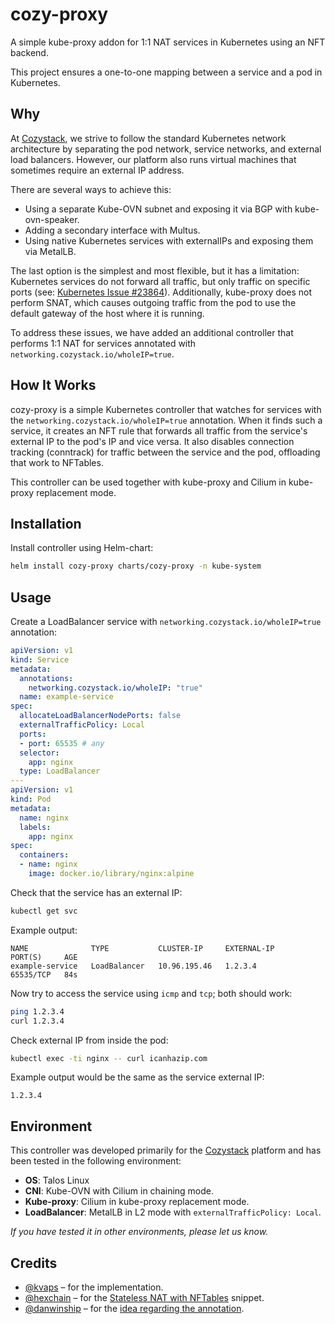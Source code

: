 # cozy-proxy

A simple kube-proxy addon for 1:1 NAT services in Kubernetes using an NFT backend.

This project ensures a one-to-one mapping between a service and a pod in Kubernetes.

## Why

At [Cozystack](https://cozystack.io), we strive to follow the standard Kubernetes network architecture by separating the pod network, service networks, and external load balancers. However, our platform also runs virtual machines that sometimes require an external IP address.

There are several ways to achieve this:
- Using a separate Kube-OVN subnet and exposing it via BGP with kube-ovn-speaker.
- Adding a secondary interface with Multus.
- Using native Kubernetes services with externalIPs and exposing them via MetalLB.

The last option is the simplest and most flexible, but it has a limitation: Kubernetes services do not forward all traffic,
but only traffic on specific ports (see: [Kubernetes Issue #23864](https://github.com/kubernetes/kubernetes/issues/23864)).
Additionally, kube-proxy does not perform SNAT, which causes outgoing traffic from the pod to use the default gateway of the host where it is running.

To address these issues, we have added an additional controller that performs 1:1 NAT for services annotated with `networking.cozystack.io/wholeIP=true`.

## How It Works

cozy-proxy is a simple Kubernetes controller that watches for services with the `networking.cozystack.io/wholeIP=true` annotation. When it finds such a service, it creates an NFT rule that forwards all traffic from the service's external IP to the pod's IP and vice versa. It also disables connection tracking (conntrack) for traffic between the service and the pod, offloading that work to NFTables.

This controller can be used together with kube-proxy and Cilium in kube-proxy replacement mode.

## Installation

Install controller using Helm-chart:

```bash
helm install cozy-proxy charts/cozy-proxy -n kube-system
```

## Usage

Create a LoadBalancer service with `networking.cozystack.io/wholeIP=true` annotation:

```yaml
apiVersion: v1
kind: Service
metadata:
  annotations:
    networking.cozystack.io/wholeIP: "true"
  name: example-service
spec:
  allocateLoadBalancerNodePorts: false
  externalTrafficPolicy: Local
  ports:
  - port: 65535 # any
  selector:
    app: nginx
  type: LoadBalancer
---
apiVersion: v1
kind: Pod
metadata:
  name: nginx
  labels:
    app: nginx
spec:
  containers:
  - name: nginx
    image: docker.io/library/nginx:alpine
```

Check that the service has an external IP:

```bash
kubectl get svc
```

Example output:

```console
NAME              TYPE           CLUSTER-IP     EXTERNAL-IP     PORT(S)     AGE
example-service   LoadBalancer   10.96.195.46   1.2.3.4         65535/TCP   84s
```

Now try to access the service using `icmp` and `tcp`; both should work:

```bash
ping 1.2.3.4
curl 1.2.3.4
```

Check external IP from inside the pod:

```bash
kubectl exec -ti nginx -- curl icanhazip.com
```

Example output would be the same as the service external IP:
```console
1.2.3.4
```

## Environment

This controller was developed primarily for the [Cozystack](https://cozystack.io) platform and has been tested in the following environment:
- **OS**: Talos Linux
- **CNI**: Kube-OVN with Cilium in chaining mode.
- **Kube-proxy**: Cilium in kube-proxy replacement mode.
- **LoadBalancer**: MetalLB in L2 mode with `externalTrafficPolicy: Local`.

*If you have tested it in other environments, please let us know.*

## Credits
- [@kvaps](https://github.com/kvaps) – for the implementation.
- [@hexchain](https://github.com/hexchain) – for the [Stateless NAT with NFTables](https://wiki.hexchain.org/linux/networking/nft-stateless-nat/) snippet.
- [@danwinship](https://github.com/danwinship) – for the [idea regarding the annotation](https://github.com/kubernetes/kubernetes/issues/23864#issuecomment-2607297206).
